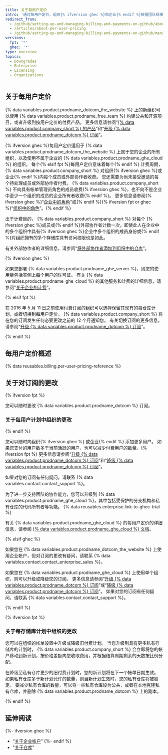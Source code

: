 ```yaml
---
title: 关于每用户定价
intro: '通过每用户定价，组织{% ifversion ghec %}和企业{% endif %}根据团队规模付款，以访问团队高级协作和管理工具，并选择性访问安全、合规和部署控件。'
redirect_from:
  - /github/setting-up-and-managing-billing-and-payments-on-github/about-per-user-pricing
  - /articles/about-per-user-pricing
  - /github/setting-up-and-managing-billing-and-payments-on-github/managing-billing-for-your-github-account/about-per-user-pricing
versions:
  fpt: '*'
  ghec: '*'
type: overview
topics:
  - Downgrades
  - Enterprise
  - Licensing
  - Organizations
---
```


## 关于每用户定价

{% data variables.product.prodname_dotcom_the_website %} 上的新组织可以使用 {% data variables.product.prodname_free_team %} 构建公共和开源项目，或者升级到按用户定价的付费产品。 更多信息请参阅“[{% data variables.product.company_short %} 的产品](/get-started/learning-about-github/githubs-products)”和“[升级 {% data variables.product.prodname_dotcom %} 订阅](/billing/managing-billing-for-your-github-account/upgrading-your-github-subscription)”。

{% ifversion ghec %}每用户定价适用于 {% data variables.product.prodname_dotcom_the_website %} 上属于您的企业的所有组织，以及使用不属于企业的 {% data variables.product.prodname_ghe_cloud %} 的组织。 每个{% elsif fpt %}每用户定价意味着每个{% endif %} 计费周期，{% data variables.product.company_short %} 对组织{% ifversion ghec %}或企业{% endif %}内每个成员或外部协作者收费。 您还需要为尚未接受邀请的每个待处理成员或外部协作者付费。 {% data variables.product.company_short %} 不向具有帐单管理员角色的成员收费{% ifversion ghec %}，也不向不是企业中至少一个组织的成员的企业所有者收费{% endif %}。 更多信息请参阅{% ifversion ghec %}“[企业中的角色](/admin/user-management/managing-users-in-your-enterprise/roles-in-an-enterprise)”或{% endif %}{% ifversion fpt or ghec %}“[组织中的角色](/organizations/managing-peoples-access-to-your-organization-with-roles/roles-in-an-organization)”。{% endif %}

出于计费目的， {% data variables.product.company_short %} 对每个 {% ifversion ghec %}成员或{% endif %}外部协作者计数一次，即使此人在企业中的多个组织中具有{% ifversion ghec %}企业中多个组织的成员身份或{% endif %}对组织拥有的多个存储库具有访问权限也是如此。

有关外部协作者的详细信息，请参阅“[将外部协作者添加到组织中的仓库](/organizations/managing-access-to-your-organizations-repositories/adding-outside-collaborators-to-repositories-in-your-organization)”。

{% ifversion ghec %}

如果您部署 {% data variables.product.prodname_ghe_server %}，则您的使用量包括实例上每个用户的许可证。 有关 {% data variables.product.prodname_ghe_cloud %} 的其他服务和计费的详细信息，请参阅“[关于企业的计费](/billing/managing-billing-for-your-github-account/about-billing-for-your-enterprise)”。

{% elsif fpt %}

在 2016 年 5 月 11 日之前使用付费订阅的组织可以选择保留其现有的每仓库计划，或者切换到每用户定价。 {% data variables.product.company_short %} 将在您的订阅发生任何必要更改之前的 12 个月通知您。 有关切换订阅的更多信息，请参阅“[升级 {% data variables.product.prodname_dotcom %} 订阅](/billing/managing-billing-for-your-github-account/upgrading-your-github-subscription)”。

{% endif %}

## 每用户定价概述

{% data reusables.billing.per-user-pricing-reference %}

## 关于对订阅的更改

{% ifversion fpt %}

您可以随时更改 {% data variables.product.prodname_dotcom %} 订阅。

### 关于每用户计划中组织的更改

{% endif %}

您可以随时向组织{% ifversion ghec %} 或企业{% endif %} 添加更多用户。 如果您支付的用户数多于当前活跃的用户，也可以减少付费用户的数量。{% ifversion fpt %} 更多信息请参阅“[升级 {% data variables.product.prodname_dotcom %} 订阅](/billing/managing-billing-for-your-github-account/upgrading-your-github-subscription)”和“[降级 {% data variables.product.prodname_dotcom %} 订阅](/billing/managing-billing-for-your-github-account/downgrading-your-github-subscription)”。

如果对您的订阅有任何疑问，请联系 {% data variables.contact.contact_support %}。

为了进一步支持团队的协作能力，您可以升级到 {% data variables.product.prodname_ghe_cloud %}，其中包括受保护的分支机构和私有仓库的代码所有者等功能。 {% data reusables.enterprise.link-to-ghec-trial %}

有关 {% data variables.product.prodname_ghe_cloud %} 的每用户定价的详细信息，请参阅 [{% data variables.product.prodname_ghe_cloud %} 文档](/enterprise-cloud@latest/billing/managing-billing-for-your-github-account/about-per-user-pricing)。

{% elsif ghec %}

如果您在 {% data variables.product.prodname_dotcom_the_website %} 上使用企业帐户，但对订阅的更改有疑问，请联系 {% data variables.contact.contact_enterprise_sales %}。

如果您在 {% data variables.product.prodname_ghe_cloud %} 上使用单个组织，则可以升级或降级您的订阅。 更多信息请参阅“[升级 {% data variables.product.prodname_dotcom %} 订阅](/billing/managing-billing-for-your-github-account/upgrading-your-github-subscription)”或“[降级 {% data variables.product.prodname_dotcom %} 订阅](/billing/managing-billing-for-your-github-account/downgrading-your-github-subscription)”。 如果对您的订阅有任何疑问，请联系 {% data variables.contact.contact_support %}。

{% endif %}

{% ifversion fpt %}

### 关于每存储库计划中组织的更改

您可以在组织的帐单设置中升级或降级旧付费计划。 当您升级到具有更多私有存储库的计划时， {% data variables.product.company_short %} 会立即将您的帐户移动到新计划，按价格差额向您收取费用，并根据结算周期剩余的天数按比例分配。

在降级至私有仓库更少的旧付费计划时，您的新计划将在下一个帐单日期生效。 如果私有仓库多于新计划允许的数量，则当新计划生效时，您的私有仓库将被锁定。 要减少私有仓库的数量，可以将一些私有仓库设为公共，或者在本地克隆私有仓库，并删除 {% data variables.product.prodname_dotcom %} 上的副本。

{% endif %}

## 延伸阅读

{%- ifversion ghec %}
- “[关于企业帐户](/admin/overview/about-enterprise-accounts)”
{%- endif %}
- "[关于仓库](/repositories/creating-and-managing-repositories/about-repositories#about-repository-visibility)"
